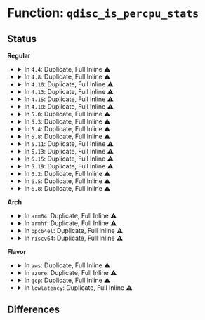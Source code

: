# Function: <code>qdisc_is_percpu_stats</code>

## Status
<b>Regular</b>
<ul>
<li>
<details>
<summary>In <code>4.4</code>: Duplicate, Full Inline ⚠️</summary>

**Collision:** Static Duplication

**Inline:** Full

**Transformation:** False

**Instances:**

```
In net/sched/sch_generic.c (0)
Location: include/net/sch_generic.h:509
Inline: True
```
```
In net/sched/sch_api.c (0)
Location: include/net/sch_generic.h:509
Inline: True
```
</details>
</li>
<li>
<details>
<summary>In <code>4.8</code>: Duplicate, Full Inline ⚠️</summary>

**Collision:** Static Duplication

**Inline:** Full

**Transformation:** False

**Instances:**

```
In net/sched/sch_generic.c (0)
Location: include/net/sch_generic.h:513
Inline: True
```
```
In net/sched/sch_api.c (0)
Location: include/net/sch_generic.h:513
Inline: True
```
</details>
</li>
<li>
<details>
<summary>In <code>4.10</code>: Duplicate, Full Inline ⚠️</summary>

**Collision:** Static Duplication

**Inline:** Full

**Transformation:** False

**Instances:**

```
In net/sched/sch_generic.c (0)
Location: include/net/sch_generic.h:521
Inline: True
```
```
In net/sched/sch_api.c (0)
Location: include/net/sch_generic.h:521
Inline: True
```
</details>
</li>
<li>
<details>
<summary>In <code>4.13</code>: Duplicate, Full Inline ⚠️</summary>

**Collision:** Static Duplication

**Inline:** Full

**Transformation:** False

**Instances:**

```
In net/sched/sch_generic.c (0)
Location: include/net/sch_generic.h:566
Inline: True
```
```
In net/sched/sch_api.c (0)
Location: include/net/sch_generic.h:566
Inline: True
```
</details>
</li>
<li>
<details>
<summary>In <code>4.15</code>: Duplicate, Full Inline ⚠️</summary>

**Collision:** Static Duplication

**Inline:** Full

**Transformation:** False

**Instances:**

```
In net/sched/sch_generic.c (0)
Location: include/net/sch_generic.h:581
Inline: True
```
```
In net/sched/sch_api.c (0)
Location: include/net/sch_generic.h:581
Inline: True
```
</details>
</li>
<li>
<details>
<summary>In <code>4.18</code>: Duplicate, Full Inline ⚠️</summary>

**Collision:** Static Duplication

**Inline:** Full

**Transformation:** False

**Instances:**

```
In net/sched/sch_generic.c (ffffffff818cd375)
Location: include/net/sch_generic.h:652
Inline: True
Inline callers:
  - net/sched/sch_generic.c:qdisc_free
  - net/sched/sch_generic.c:__qdisc_run
  - net/sched/sch_generic.c:__qdisc_run
  - net/sched/sch_generic.c:__qdisc_run
```
```
In net/sched/sch_mq.c (ffffffff818ce117)
Location: include/net/sch_generic.h:652
Inline: True
Inline callers:
  - net/sched/sch_mq.c:mq_dump
```
```
In net/sched/sch_api.c (ffffffff818cfdcf)
Location: include/net/sch_generic.h:652
Inline: True
Inline callers:
  - net/sched/sch_api.c:tc_fill_qdisc
```
</details>
</li>
<li>
<details>
<summary>In <code>5.0</code>: Duplicate, Full Inline ⚠️</summary>

**Collision:** Static Duplication

**Inline:** Full

**Transformation:** False

**Instances:**

```
In net/sched/sch_generic.c (ffffffff818f89d5)
Location: include/net/sch_generic.h:751
Inline: True
Inline callers:
  - net/sched/sch_generic.c:qdisc_free
  - net/sched/sch_generic.c:__qdisc_run
  - net/sched/sch_generic.c:__qdisc_run
  - net/sched/sch_generic.c:__qdisc_run
```
```
In net/sched/sch_mq.c (ffffffff818f92b0)
Location: include/net/sch_generic.h:751
Inline: True
Inline callers:
  - net/sched/sch_mq.c:mq_dump
```
```
In net/sched/sch_api.c (ffffffff818fb041)
Location: include/net/sch_generic.h:751
Inline: True
Inline callers:
  - net/sched/sch_api.c:tc_fill_qdisc
```
</details>
</li>
<li>
<details>
<summary>In <code>5.3</code>: Duplicate, Full Inline ⚠️</summary>

**Collision:** Static Duplication

**Inline:** Full

**Transformation:** False

**Instances:**

```
In net/sched/sch_generic.c (ffffffff819581a5)
Location: include/net/sch_generic.h:144
Inline: True
Inline callers:
  - net/sched/sch_generic.c:qdisc_free
  - net/sched/sch_generic.c:pfifo_fast_dequeue
  - net/sched/sch_generic.c:__qdisc_run
  - net/sched/sch_generic.c:__qdisc_run
  - net/sched/sch_generic.c:__qdisc_run
  - net/sched/sch_generic.c:sch_direct_xmit
  - net/sched/sch_generic.c:sch_direct_xmit
```
```
In net/sched/sch_mq.c (ffffffff81958fa1)
Location: include/net/sch_generic.h:144
Inline: True
Inline callers:
  - net/sched/sch_mq.c:mq_dump_class_stats
  - net/sched/sch_mq.c:mq_dump
```
```
In net/sched/sch_api.c (ffffffff8195a953)
Location: include/net/sch_generic.h:144
Inline: True
Inline callers:
  - net/sched/sch_api.c:tc_fill_qdisc
  - net/sched/sch_api.c:tc_fill_qdisc
```
</details>
</li>
<li>
<details>
<summary>In <code>5.4</code>: Duplicate, Full Inline ⚠️</summary>

**Collision:** Static Duplication

**Inline:** Full

**Transformation:** False

**Instances:**

```
In net/sched/sch_generic.c (ffffffff8198e655)
Location: include/net/sch_generic.h:144
Inline: True
Inline callers:
  - net/sched/sch_generic.c:qdisc_free
  - net/sched/sch_generic.c:pfifo_fast_dequeue
  - net/sched/sch_generic.c:__qdisc_run
  - net/sched/sch_generic.c:__qdisc_run
  - net/sched/sch_generic.c:__qdisc_run
  - net/sched/sch_generic.c:sch_direct_xmit
  - net/sched/sch_generic.c:sch_direct_xmit
```
```
In net/sched/sch_mq.c (ffffffff8198f443)
Location: include/net/sch_generic.h:144
Inline: True
Inline callers:
  - net/sched/sch_mq.c:mq_dump_class_stats
  - net/sched/sch_mq.c:mq_dump
```
```
In net/sched/sch_api.c (ffffffff81990e03)
Location: include/net/sch_generic.h:144
Inline: True
Inline callers:
  - net/sched/sch_api.c:tc_fill_qdisc
  - net/sched/sch_api.c:tc_fill_qdisc
```
</details>
</li>
<li>
<details>
<summary>In <code>5.8</code>: Duplicate, Full Inline ⚠️</summary>

**Collision:** Static Duplication

**Inline:** Full

**Transformation:** False

**Instances:**

```
In net/sched/sch_generic.c (ffffffff81a64a65)
Location: include/net/sch_generic.h:144
Inline: True
Inline callers:
  - net/sched/sch_generic.c:qdisc_free_cb
  - net/sched/sch_generic.c:pfifo_fast_dequeue
  - net/sched/sch_generic.c:sch_direct_xmit
  - net/sched/sch_generic.c:sch_direct_xmit
  - net/sched/sch_generic.c:dequeue_skb
  - net/sched/sch_generic.c:dequeue_skb
  - net/sched/sch_generic.c:try_bulk_dequeue_skb_slow
```
```
In net/sched/sch_mq.c (ffffffff81a66d93)
Location: include/net/sch_generic.h:144
Inline: True
Inline callers:
  - net/sched/sch_mq.c:mq_dump_class_stats
  - net/sched/sch_mq.c:mq_dump
```
```
In net/sched/sch_api.c (ffffffff81a68e13)
Location: include/net/sch_generic.h:144
Inline: True
Inline callers:
  - net/sched/sch_api.c:tc_fill_qdisc
  - net/sched/sch_api.c:tc_fill_qdisc
```
</details>
</li>
<li>
<details>
<summary>In <code>5.11</code>: Duplicate, Full Inline ⚠️</summary>

**Collision:** Static Duplication

**Inline:** Full

**Transformation:** False

**Instances:**

```
In net/sched/sch_generic.c (ffffffff81a6cbb2)
Location: include/net/sch_generic.h:147
Inline: True
Inline callers:
  - net/sched/sch_generic.c:qdisc_free_cb
  - net/sched/sch_generic.c:pfifo_fast_dequeue
  - net/sched/sch_generic.c:sch_direct_xmit
  - net/sched/sch_generic.c:sch_direct_xmit
  - net/sched/sch_generic.c:dequeue_skb
  - net/sched/sch_generic.c:dequeue_skb
  - net/sched/sch_generic.c:try_bulk_dequeue_skb_slow
```
```
In net/sched/sch_mq.c (ffffffff81a6ed43)
Location: include/net/sch_generic.h:147
Inline: True
Inline callers:
  - net/sched/sch_mq.c:mq_dump_class_stats
  - net/sched/sch_mq.c:mq_dump
```
```
In net/sched/sch_api.c (ffffffff81a71548)
Location: include/net/sch_generic.h:147
Inline: True
Inline callers:
  - net/sched/sch_api.c:tc_fill_qdisc
  - net/sched/sch_api.c:tc_fill_qdisc
```
</details>
</li>
<li>
<details>
<summary>In <code>5.13</code>: Duplicate, Full Inline ⚠️</summary>

**Collision:** Static Duplication

**Inline:** Full

**Transformation:** False

**Instances:**

```
In net/sched/sch_generic.c (ffffffff81a55712)
Location: include/net/sch_generic.h:148
Inline: True
Inline callers:
  - net/sched/sch_generic.c:qdisc_free_cb
  - net/sched/sch_generic.c:pfifo_fast_dequeue
  - net/sched/sch_generic.c:sch_direct_xmit
  - net/sched/sch_generic.c:sch_direct_xmit
  - net/sched/sch_generic.c:dequeue_skb
  - net/sched/sch_generic.c:dequeue_skb
  - net/sched/sch_generic.c:dequeue_skb
```
```
In net/sched/sch_mq.c (ffffffff81a575df)
Location: include/net/sch_generic.h:148
Inline: True
Inline callers:
  - net/sched/sch_mq.c:mq_dump_class_stats
  - net/sched/sch_mq.c:mq_dump
```
```
In net/sched/sch_api.c (ffffffff81a59f08)
Location: include/net/sch_generic.h:148
Inline: True
Inline callers:
  - net/sched/sch_api.c:tc_fill_qdisc
  - net/sched/sch_api.c:tc_fill_qdisc
```
</details>
</li>
<li>
<details>
<summary>In <code>5.15</code>: Duplicate, Full Inline ⚠️</summary>

**Collision:** Static Duplication

**Inline:** Full

**Transformation:** False

**Instances:**

```
In net/sched/sch_generic.c (ffffffff81b0e292)
Location: include/net/sch_generic.h:158
Inline: True
Inline callers:
  - net/sched/sch_generic.c:qdisc_free_cb
  - net/sched/sch_generic.c:pfifo_fast_dequeue
  - net/sched/sch_generic.c:sch_direct_xmit
  - net/sched/sch_generic.c:sch_direct_xmit
  - net/sched/sch_generic.c:dequeue_skb
  - net/sched/sch_generic.c:dequeue_skb
  - net/sched/sch_generic.c:dequeue_skb
```
```
In net/sched/sch_mq.c (ffffffff81b1051f)
Location: include/net/sch_generic.h:158
Inline: True
Inline callers:
  - net/sched/sch_mq.c:mq_dump_class_stats
  - net/sched/sch_mq.c:mq_dump
```
```
In net/sched/sch_api.c (ffffffff81b12fd8)
Location: include/net/sch_generic.h:158
Inline: True
Inline callers:
  - net/sched/sch_api.c:tc_fill_qdisc
  - net/sched/sch_api.c:tc_fill_qdisc
```
</details>
</li>
<li>
<details>
<summary>In <code>5.19</code>: Duplicate, Full Inline ⚠️</summary>

**Collision:** Static Duplication

**Inline:** Full

**Transformation:** False

**Instances:**

```
In net/sched/sch_generic.c (ffffffff81c95cf2)
Location: include/net/sch_generic.h:169
Inline: True
Inline callers:
  - net/sched/sch_generic.c:qdisc_free_cb
  - net/sched/sch_generic.c:pfifo_fast_dequeue
  - net/sched/sch_generic.c:sch_direct_xmit
  - net/sched/sch_generic.c:sch_direct_xmit
  - net/sched/sch_generic.c:dequeue_skb
  - net/sched/sch_generic.c:dequeue_skb
  - net/sched/sch_generic.c:dequeue_skb
```
```
In net/sched/sch_mq.c (ffffffff81c977e1)
Location: include/net/sch_generic.h:169
Inline: True
Inline callers:
  - net/sched/sch_mq.c:mq_dump_class_stats
```
```
In net/sched/sch_api.c (ffffffff81c99c32)
Location: include/net/sch_generic.h:169
Inline: True
Inline callers:
  - net/sched/sch_api.c:tc_fill_qdisc
  - net/sched/sch_api.c:tc_fill_qdisc
```
</details>
</li>
<li>
<details>
<summary>In <code>6.2</code>: Duplicate, Full Inline ⚠️</summary>

**Collision:** Static Duplication

**Inline:** Full

**Transformation:** False

**Instances:**

```
In net/sched/sch_generic.c (ffffffff81e518b2)
Location: include/net/sch_generic.h:169
Inline: True
Inline callers:
  - net/sched/sch_generic.c:qdisc_free_cb
  - net/sched/sch_generic.c:pfifo_fast_dequeue
  - net/sched/sch_generic.c:sch_direct_xmit
  - net/sched/sch_generic.c:sch_direct_xmit
  - net/sched/sch_generic.c:dequeue_skb
  - net/sched/sch_generic.c:dequeue_skb
  - net/sched/sch_generic.c:dequeue_skb
```
```
In net/sched/sch_mq.c (ffffffff81e5383d)
Location: include/net/sch_generic.h:169
Inline: True
Inline callers:
  - net/sched/sch_mq.c:mq_dump_class_stats
```
```
In net/sched/sch_api.c (ffffffff81e55f62)
Location: include/net/sch_generic.h:169
Inline: True
Inline callers:
  - net/sched/sch_api.c:tc_fill_qdisc
  - net/sched/sch_api.c:tc_fill_qdisc
```
</details>
</li>
<li>
<details>
<summary>In <code>6.5</code>: Duplicate, Full Inline ⚠️</summary>

**Collision:** Static Duplication

**Inline:** Full

**Transformation:** False

**Instances:**

```
In net/sched/sch_generic.c (ffffffff81ead102)
Location: include/net/sch_generic.h:176
Inline: True
Inline callers:
  - net/sched/sch_generic.c:qdisc_free_cb
  - net/sched/sch_generic.c:pfifo_fast_dequeue
  - net/sched/sch_generic.c:sch_direct_xmit
  - net/sched/sch_generic.c:sch_direct_xmit
  - net/sched/sch_generic.c:dequeue_skb
  - net/sched/sch_generic.c:dequeue_skb
  - net/sched/sch_generic.c:dequeue_skb
```
```
In net/sched/sch_mq.c (ffffffff81eaf0bd)
Location: include/net/sch_generic.h:176
Inline: True
Inline callers:
  - net/sched/sch_mq.c:mq_dump_class_stats
```
```
In net/sched/sch_api.c (ffffffff81eb22ed)
Location: include/net/sch_generic.h:176
Inline: True
Inline callers:
  - net/sched/sch_api.c:tc_fill_qdisc
  - net/sched/sch_api.c:tc_fill_qdisc
```
</details>
</li>
<li>
<details>
<summary>In <code>6.8</code>: Duplicate, Full Inline ⚠️</summary>

**Collision:** Static Duplication

**Inline:** Full

**Transformation:** False

**Instances:**

```
In net/sched/sch_generic.c (ffffffff81f6fba2)
Location: include/net/sch_generic.h:177
Inline: True
Inline callers:
  - net/sched/sch_generic.c:qdisc_free_cb
  - net/sched/sch_generic.c:pfifo_fast_dequeue
  - net/sched/sch_generic.c:sch_direct_xmit
  - net/sched/sch_generic.c:sch_direct_xmit
  - net/sched/sch_generic.c:dequeue_skb
  - net/sched/sch_generic.c:dequeue_skb
  - net/sched/sch_generic.c:dequeue_skb
```
```
In net/sched/sch_mq.c (ffffffff81f71b5a)
Location: include/net/sch_generic.h:177
Inline: True
Inline callers:
  - net/sched/sch_mq.c:mq_dump_class_stats
```
```
In net/sched/sch_api.c (ffffffff81f74d9d)
Location: include/net/sch_generic.h:177
Inline: True
Inline callers:
  - net/sched/sch_api.c:tc_fill_qdisc
  - net/sched/sch_api.c:tc_fill_qdisc
```
</details>
</li>
</ul>
<b>Arch</b>
<ul>
<li>
<details>
<summary>In <code>arm64</code>: Duplicate, Full Inline ⚠️</summary>

**Collision:** Static Duplication

**Inline:** Full

**Transformation:** False

**Instances:**

```
In net/sched/sch_generic.c (ffff800010c39f00)
Location: include/net/sch_generic.h:144
Inline: True
Inline callers:
  - net/sched/sch_generic.c:qdisc_free
  - net/sched/sch_generic.c:pfifo_fast_dequeue
  - net/sched/sch_generic.c:__qdisc_run
  - net/sched/sch_generic.c:__qdisc_run
  - net/sched/sch_generic.c:__qdisc_run
  - net/sched/sch_generic.c:sch_direct_xmit
  - net/sched/sch_generic.c:sch_direct_xmit
```
```
In net/sched/sch_mq.c (ffff800010c3b32c)
Location: include/net/sch_generic.h:144
Inline: True
Inline callers:
  - net/sched/sch_mq.c:mq_dump_class_stats
  - net/sched/sch_mq.c:mq_dump
```
```
In net/sched/sch_api.c (ffff800010c3d338)
Location: include/net/sch_generic.h:144
Inline: True
Inline callers:
  - net/sched/sch_api.c:tc_fill_qdisc
  - net/sched/sch_api.c:tc_fill_qdisc
```
</details>
</li>
<li>
<details>
<summary>In <code>armhf</code>: Duplicate, Full Inline ⚠️</summary>

**Collision:** Static Duplication

**Inline:** Full

**Transformation:** False

**Instances:**

```
In net/sched/sch_generic.c (c0d4c1dc)
Location: include/net/sch_generic.h:144
Inline: True
Inline callers:
  - net/sched/sch_generic.c:qdisc_free
  - net/sched/sch_generic.c:pfifo_fast_dequeue
  - net/sched/sch_generic.c:__qdisc_run
  - net/sched/sch_generic.c:__qdisc_run
  - net/sched/sch_generic.c:__qdisc_run
  - net/sched/sch_generic.c:sch_direct_xmit
  - net/sched/sch_generic.c:sch_direct_xmit
```
```
In net/sched/sch_mq.c (c0d4d07c)
Location: include/net/sch_generic.h:144
Inline: True
Inline callers:
  - net/sched/sch_mq.c:mq_dump_class_stats
  - net/sched/sch_mq.c:mq_dump
```
```
In net/sched/sch_api.c (c0d4ee04)
Location: include/net/sch_generic.h:144
Inline: True
Inline callers:
  - net/sched/sch_api.c:tc_fill_qdisc
  - net/sched/sch_api.c:tc_fill_qdisc
```
</details>
</li>
<li>
<details>
<summary>In <code>ppc64el</code>: Duplicate, Full Inline ⚠️</summary>

**Collision:** Static Duplication

**Inline:** Full

**Transformation:** False

**Instances:**

```
In net/sched/sch_generic.c (c000000000d32f20)
Location: include/net/sch_generic.h:144
Inline: True
Inline callers:
  - net/sched/sch_generic.c:qdisc_free
  - net/sched/sch_generic.c:pfifo_fast_dequeue
  - net/sched/sch_generic.c:__qdisc_run
  - net/sched/sch_generic.c:__qdisc_run
  - net/sched/sch_generic.c:__qdisc_run
  - net/sched/sch_generic.c:sch_direct_xmit
  - net/sched/sch_generic.c:sch_direct_xmit
```
```
In net/sched/sch_mq.c (c000000000d3435c)
Location: include/net/sch_generic.h:144
Inline: True
Inline callers:
  - net/sched/sch_mq.c:mq_dump_class_stats
  - net/sched/sch_mq.c:mq_dump
```
```
In net/sched/sch_api.c (c000000000d36b80)
Location: include/net/sch_generic.h:144
Inline: True
Inline callers:
  - net/sched/sch_api.c:tc_fill_qdisc
  - net/sched/sch_api.c:tc_fill_qdisc
```
</details>
</li>
<li>
<details>
<summary>In <code>riscv64</code>: Duplicate, Full Inline ⚠️</summary>

**Collision:** Static Duplication

**Inline:** Full

**Transformation:** False

**Instances:**

```
In net/sched/sch_generic.c (ffffffe0007ab166)
Location: include/net/sch_generic.h:144
Inline: True
Inline callers:
  - net/sched/sch_generic.c:qdisc_free
  - net/sched/sch_generic.c:pfifo_fast_dequeue
  - net/sched/sch_generic.c:__qdisc_run
  - net/sched/sch_generic.c:__qdisc_run
  - net/sched/sch_generic.c:__qdisc_run
  - net/sched/sch_generic.c:sch_direct_xmit
  - net/sched/sch_generic.c:sch_direct_xmit
```
```
In net/sched/sch_mq.c (ffffffe0007abb24)
Location: include/net/sch_generic.h:144
Inline: True
Inline callers:
  - net/sched/sch_mq.c:mq_dump_class_stats
  - net/sched/sch_mq.c:mq_dump
```
```
In net/sched/sch_api.c (ffffffe0007ad7de)
Location: include/net/sch_generic.h:144
Inline: True
Inline callers:
  - net/sched/sch_api.c:tc_fill_qdisc
  - net/sched/sch_api.c:tc_fill_qdisc
```
</details>
</li>
</ul>
<b>Flavor</b>
<ul>
<li>
<details>
<summary>In <code>aws</code>: Duplicate, Full Inline ⚠️</summary>

**Collision:** Static Duplication

**Inline:** Full

**Transformation:** False

**Instances:**

```
In net/sched/sch_generic.c (ffffffff8192e4c5)
Location: include/net/sch_generic.h:144
Inline: True
Inline callers:
  - net/sched/sch_generic.c:qdisc_free
  - net/sched/sch_generic.c:pfifo_fast_dequeue
  - net/sched/sch_generic.c:__qdisc_run
  - net/sched/sch_generic.c:__qdisc_run
  - net/sched/sch_generic.c:__qdisc_run
  - net/sched/sch_generic.c:sch_direct_xmit
  - net/sched/sch_generic.c:sch_direct_xmit
```
```
In net/sched/sch_mq.c (ffffffff8192f2b3)
Location: include/net/sch_generic.h:144
Inline: True
Inline callers:
  - net/sched/sch_mq.c:mq_dump_class_stats
  - net/sched/sch_mq.c:mq_dump
```
```
In net/sched/sch_api.c (ffffffff81930c73)
Location: include/net/sch_generic.h:144
Inline: True
Inline callers:
  - net/sched/sch_api.c:tc_fill_qdisc
  - net/sched/sch_api.c:tc_fill_qdisc
```
</details>
</li>
<li>
<details>
<summary>In <code>azure</code>: Duplicate, Full Inline ⚠️</summary>

**Collision:** Static Duplication

**Inline:** Full

**Transformation:** False

**Instances:**

```
In net/sched/sch_generic.c (ffffffff818e7fc5)
Location: include/net/sch_generic.h:144
Inline: True
Inline callers:
  - net/sched/sch_generic.c:qdisc_free
  - net/sched/sch_generic.c:pfifo_fast_dequeue
  - net/sched/sch_generic.c:__qdisc_run
  - net/sched/sch_generic.c:__qdisc_run
  - net/sched/sch_generic.c:__qdisc_run
  - net/sched/sch_generic.c:sch_direct_xmit
  - net/sched/sch_generic.c:sch_direct_xmit
```
```
In net/sched/sch_mq.c (ffffffff818e8db3)
Location: include/net/sch_generic.h:144
Inline: True
Inline callers:
  - net/sched/sch_mq.c:mq_dump_class_stats
  - net/sched/sch_mq.c:mq_dump
```
```
In net/sched/sch_api.c (ffffffff818ea773)
Location: include/net/sch_generic.h:144
Inline: True
Inline callers:
  - net/sched/sch_api.c:tc_fill_qdisc
  - net/sched/sch_api.c:tc_fill_qdisc
```
</details>
</li>
<li>
<details>
<summary>In <code>gcp</code>: Duplicate, Full Inline ⚠️</summary>

**Collision:** Static Duplication

**Inline:** Full

**Transformation:** False

**Instances:**

```
In net/sched/sch_generic.c (ffffffff8197f655)
Location: include/net/sch_generic.h:144
Inline: True
Inline callers:
  - net/sched/sch_generic.c:qdisc_free
  - net/sched/sch_generic.c:pfifo_fast_dequeue
  - net/sched/sch_generic.c:__qdisc_run
  - net/sched/sch_generic.c:__qdisc_run
  - net/sched/sch_generic.c:__qdisc_run
  - net/sched/sch_generic.c:sch_direct_xmit
  - net/sched/sch_generic.c:sch_direct_xmit
```
```
In net/sched/sch_mq.c (ffffffff81980443)
Location: include/net/sch_generic.h:144
Inline: True
Inline callers:
  - net/sched/sch_mq.c:mq_dump_class_stats
  - net/sched/sch_mq.c:mq_dump
```
```
In net/sched/sch_api.c (ffffffff81981e03)
Location: include/net/sch_generic.h:144
Inline: True
Inline callers:
  - net/sched/sch_api.c:tc_fill_qdisc
  - net/sched/sch_api.c:tc_fill_qdisc
```
</details>
</li>
<li>
<details>
<summary>In <code>lowlatency</code>: Duplicate, Full Inline ⚠️</summary>

**Collision:** Static Duplication

**Inline:** Full

**Transformation:** False

**Instances:**

```
In net/sched/sch_generic.c (ffffffff819a1bb5)
Location: include/net/sch_generic.h:144
Inline: True
Inline callers:
  - net/sched/sch_generic.c:qdisc_free
  - net/sched/sch_generic.c:pfifo_fast_dequeue
  - net/sched/sch_generic.c:__qdisc_run
  - net/sched/sch_generic.c:__qdisc_run
  - net/sched/sch_generic.c:__qdisc_run
  - net/sched/sch_generic.c:sch_direct_xmit
  - net/sched/sch_generic.c:sch_direct_xmit
```
```
In net/sched/sch_mq.c (ffffffff819a29a3)
Location: include/net/sch_generic.h:144
Inline: True
Inline callers:
  - net/sched/sch_mq.c:mq_dump_class_stats
  - net/sched/sch_mq.c:mq_dump
```
```
In net/sched/sch_api.c (ffffffff819a4343)
Location: include/net/sch_generic.h:144
Inline: True
Inline callers:
  - net/sched/sch_api.c:tc_fill_qdisc
  - net/sched/sch_api.c:tc_fill_qdisc
```
</details>
</li>
</ul>

## Differences
